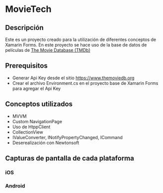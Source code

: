 # MovieTech
## Descripción
Este es un proyecto creado para la utilización de diferentes conceptos de Xamarin Forms. En este proyecto se hace uso de la base de datos de películas de [The Movie Database (TMDb)](https://www.themoviedb.org/)

## Prerequisitos
* Generar Api Key desde el sitio https://www.themoviedb.org
* Crear el archivo Environment.cs en el proyecto base de Xamarin Forms para agregar el Api Key

## Conceptos utilizados
* MVVM
* Custom NavigationPage
* Uso de HtppClient
* CollectionView
* IValueConverter, INotifyPropertyChanged, ICommand
* Deserealización con Newtonsoft

## Capturas de pantalla de cada plataforma
### iOS
### Android
